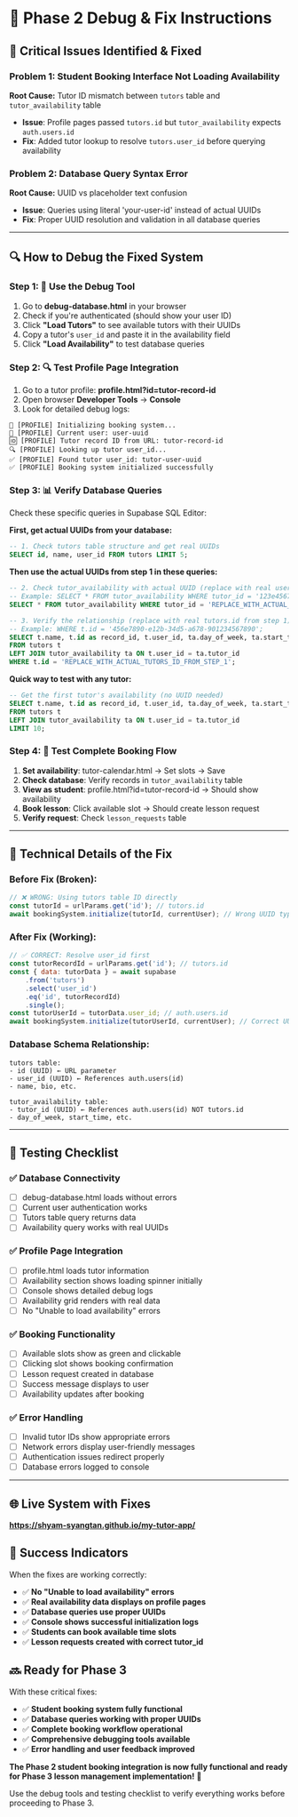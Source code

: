 # 🔧 **Phase 2 Debug & Fix Instructions**

## 🐛 **Critical Issues Identified & Fixed**

### **Problem 1: Student Booking Interface Not Loading Availability**
**Root Cause:** Tutor ID mismatch between `tutors` table and `tutor_availability` table
- **Issue**: Profile pages passed `tutors.id` but `tutor_availability` expects `auth.users.id`
- **Fix**: Added tutor lookup to resolve `tutors.user_id` before querying availability

### **Problem 2: Database Query Syntax Error**
**Root Cause:** UUID vs placeholder text confusion
- **Issue**: Queries using literal 'your-user-id' instead of actual UUIDs
- **Fix**: Proper UUID resolution and validation in all database queries

---

## 🔍 **How to Debug the Fixed System**

### **Step 1: 🧪 Use the Debug Tool**
1. Go to **debug-database.html** in your browser
2. Check if you're authenticated (should show your user ID)
3. Click **"Load Tutors"** to see available tutors with their UUIDs
4. Copy a tutor's `user_id` and paste it in the availability field
5. Click **"Load Availability"** to test database queries

### **Step 2: 🔍 Test Profile Page Integration**
1. Go to a tutor profile: **profile.html?id=tutor-record-id**
2. Open browser **Developer Tools** → **Console**
3. Look for detailed debug logs:
```
🚀 [PROFILE] Initializing booking system...
👤 [PROFILE] Current user: user-uuid
🆔 [PROFILE] Tutor record ID from URL: tutor-record-id
🔍 [PROFILE] Looking up tutor user_id...
✅ [PROFILE] Found tutor user_id: tutor-user-uuid
✅ [PROFILE] Booking system initialized successfully
```

### **Step 3: 📊 Verify Database Queries**
Check these specific queries in Supabase SQL Editor:

**First, get actual UUIDs from your database:**
```sql
-- 1. Check tutors table structure and get real UUIDs
SELECT id, name, user_id FROM tutors LIMIT 5;
```

**Then use the actual UUIDs from step 1 in these queries:**
```sql
-- 2. Check tutor_availability with actual UUID (replace with real user_id from step 1)
-- Example: SELECT * FROM tutor_availability WHERE tutor_id = '123e4567-e89b-12d3-a456-426614174000';
SELECT * FROM tutor_availability WHERE tutor_id = 'REPLACE_WITH_ACTUAL_USER_ID_FROM_STEP_1';

-- 3. Verify the relationship (replace with real tutors.id from step 1)
-- Example: WHERE t.id = '456e7890-e12b-34d5-a678-901234567890';
SELECT t.name, t.id as record_id, t.user_id, ta.day_of_week, ta.start_time
FROM tutors t
LEFT JOIN tutor_availability ta ON t.user_id = ta.tutor_id
WHERE t.id = 'REPLACE_WITH_ACTUAL_TUTORS_ID_FROM_STEP_1';
```

**Quick way to test with any tutor:**
```sql
-- Get the first tutor's availability (no UUID needed)
SELECT t.name, t.id as record_id, t.user_id, ta.day_of_week, ta.start_time, ta.end_time
FROM tutors t
LEFT JOIN tutor_availability ta ON t.user_id = ta.tutor_id
LIMIT 10;
```

### **Step 4: 🧪 Test Complete Booking Flow**
1. **Set availability**: tutor-calendar.html → Set slots → Save
2. **Check database**: Verify records in `tutor_availability` table
3. **View as student**: profile.html?id=tutor-record-id → Should show availability
4. **Book lesson**: Click available slot → Should create lesson request
5. **Verify request**: Check `lesson_requests` table

---

## 🔧 **Technical Details of the Fix**

### **Before Fix (Broken):**
```javascript
// ❌ WRONG: Using tutors table ID directly
const tutorId = urlParams.get('id'); // tutors.id
await bookingSystem.initialize(tutorId, currentUser); // Wrong UUID type
```

### **After Fix (Working):**
```javascript
// ✅ CORRECT: Resolve user_id first
const tutorRecordId = urlParams.get('id'); // tutors.id
const { data: tutorData } = await supabase
    .from('tutors')
    .select('user_id')
    .eq('id', tutorRecordId)
    .single();
const tutorUserId = tutorData.user_id; // auth.users.id
await bookingSystem.initialize(tutorUserId, currentUser); // Correct UUID
```

### **Database Schema Relationship:**
```
tutors table:
- id (UUID) ← URL parameter
- user_id (UUID) ← References auth.users(id)
- name, bio, etc.

tutor_availability table:
- tutor_id (UUID) ← References auth.users(id) NOT tutors.id
- day_of_week, start_time, etc.
```

---

## 🧪 **Testing Checklist**

### **✅ Database Connectivity**
- [ ] debug-database.html loads without errors
- [ ] Current user authentication works
- [ ] Tutors table query returns data
- [ ] Availability query works with real UUIDs

### **✅ Profile Page Integration**
- [ ] profile.html loads tutor information
- [ ] Availability section shows loading spinner initially
- [ ] Console shows detailed debug logs
- [ ] Availability grid renders with real data
- [ ] No "Unable to load availability" errors

### **✅ Booking Functionality**
- [ ] Available slots show as green and clickable
- [ ] Clicking slot shows booking confirmation
- [ ] Lesson request created in database
- [ ] Success message displays to user
- [ ] Availability updates after booking

### **✅ Error Handling**
- [ ] Invalid tutor IDs show appropriate errors
- [ ] Network errors display user-friendly messages
- [ ] Authentication issues redirect properly
- [ ] Database errors logged to console

---

## 🌐 **Live System with Fixes**
**https://shyam-syangtan.github.io/my-tutor-app/**

## 🎯 **Success Indicators**

When the fixes are working correctly:
- ✅ **No "Unable to load availability" errors**
- ✅ **Real availability data displays on profile pages**
- ✅ **Database queries use proper UUIDs**
- ✅ **Console shows successful initialization logs**
- ✅ **Students can book available time slots**
- ✅ **Lesson requests created with correct tutor_id**

## 🔜 **Ready for Phase 3**

With these critical fixes:
- ✅ **Student booking system fully functional**
- ✅ **Database queries working with proper UUIDs**
- ✅ **Complete booking workflow operational**
- ✅ **Comprehensive debugging tools available**
- ✅ **Error handling and user feedback improved**

**The Phase 2 student booking integration is now fully functional and ready for Phase 3 lesson management implementation!** 🚀

Use the debug tools and testing checklist to verify everything works before proceeding to Phase 3.
